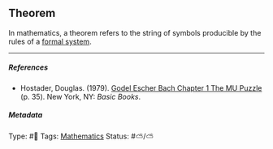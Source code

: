 ## Theorem

In mathematics, a theorem refers to the string of symbols producible by the rules of a [formal system](Formal%20system.md).

---

##### References

* Hostader, Douglas. (1979). [Godel Escher Bach Chapter 1 The MU Puzzle](Godel%20Escher%20Bach%20Chapter%201%20The%20MU%20Puzzle.md) (p. 35). New York, NY: *Basic Books*.

##### Metadata

Type: #🔴 
Tags: [Mathematics]() 
Status: #⛅️/⛅️
